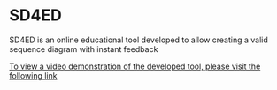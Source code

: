 # SD4ED
SD4ED is an online educational tool developed to allow creating a valid sequence diagram with instant feedback


[To view a video demonstration of the developed tool, please visit the following link](https://www.youtube.com/watch?v=ZEaDvuWkaq0)
